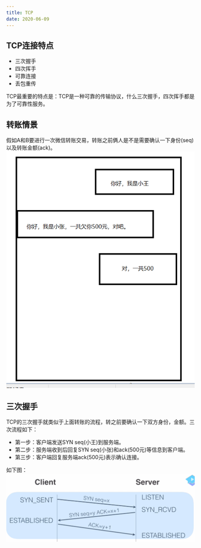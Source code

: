 ```yaml
---
title: TCP
date: 2020-06-09
---
```


## TCP连接特点
- 三次握手
- 四次挥手
- 可靠连接
- 丢包重传

TCP最重要的特点是：TCP是一种可靠的传输协议，什么三次握手，四次挥手都是为了可靠性服务。

## 转账情景
假如A和B要进行一次微信转账交易，转账之前俩人是不是需要确认一下身份(seq)以及转账金额(ack)。<br/>
![转账](../images/HTTP/TCP1.png) <br/>

## 三次握手
TCP的三次握手就类似于上面转账的流程，转之前要确认一下双方身份，金额。三次流程如下：
- 第一步：客户端发送SYN seq(小王)到服务端。
- 第二步：服务端收到后回复SYN seq(小张)和ack(500元)等信息到客户端。
- 第三步：客户端回复服务端ack(500元)表示确认连接。

如下图：
![连接](../images/HTTP/TCP2.png)

